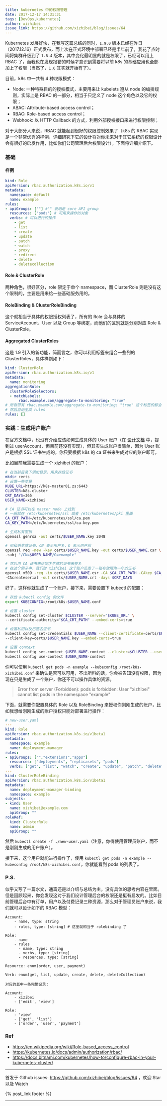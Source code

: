 ```yaml
---
title: kubernetes 中的权限管理
date: 2017-12-17 14:31:31
tags: [DevOps,kubernetes]
author: xizhibei
issue_link: https://github.com/xizhibei/blog/issues/64
---
```

<!-- en_title: authorization-in-k8s -->

Kubernetes 发展好快，在我写这篇总结的同时，`1.9.0` 版本已经在昨日（2017.12.16）正式发布，而上次在正式环境中部署已经是半年前了，我花了点时间将集群升级到了 `1.8.4` 版本，其中变化最明显的就是权限了，已经可以用上 RBAC 了，而我也在发现报错的时候才意识到需要将以前 k8s 的基础应用也全部加上了权限（当然了，`1.6` 其实就开始有了）。

<!-- more -->

目前，k8s 中一共有 4 种权限模式：

- Node: 一种特殊目的的授权模式，主要用来让 kubelets 遵从 node 的编排规则，实际上是 RBAC 的一部分，相当于只定义了 node 这个角色以及它的权限； 
- ABAC: Attribute-based access control；
- RBAC: Role-based access control；
- Webhook: 以 HTTP Callback 的方式，利用外部授权接口来进行权限控制；

对于大部分人来说，RBAC 就能起到很好的权限控制效果了（k8s 的 RBAC 实现是一个非常优秀的样例，详细研究下它的设计将对你未来对于其它系统的权限设计会有很好的启发作用，比如你们公司管理后台权限设计）。下面将详细介绍下。

### 基础

#### 样例
```yaml
kind: Role
apiVersion: rbac.authorization.k8s.io/v1
metadata:
  namespace: default
  name: example
rules:
- apiGroups: [""] #"" 说明是 core API group
  resources: ["pods"] # 可用来操作的对象
  verbs: # 可以进行的操作
    - get
    - list
    - create
    - update
    - patch
    - watch
    - proxy
    - redirect
    - delete
    - deletecollection
```


#### Role & ClusterRole
两种角色，很好区分，role 限定于单个 namespace，而 ClusterRole 则是没有这个限制的，主要是用来给一些基础服务用的。

#### RoleBinding & ClusterRoleBinding
这个就相当于具体的权限授权列表了，所有的 Role 会与具体的 ServiceAccount、User 以及 Group 等绑定，而他们的区别就是分别对应 Role & ClusterRole。


#### Aggregated ClusterRoles
这是 1.9 引入的新功能，简而言之，你可以利用标签来组合一些列的 ClusterRoles，具体样例如下：

```yaml
kind: ClusterRole
apiVersion: rbac.authorization.k8s.io/v1
metadata:
  name: monitoring
aggregationRule:
  clusterRoleSelectors:
  - matchLabels:
      rbac.example.com/aggregate-to-monitoring: "true"
# 所有带有 rbac.example.com/aggregate-to-monitoring: "true" 这个标签的都会被组合
# 然后自动生成 rules
rules: [] 
```

### 实践：生成用户账户
在官方文档中，也没有介绍应该如何生成具体的 User 账户（在 [设计文档](https://github.com/kubernetes/kubernetes/blob/587d164307de060d271f10f2386f39153360fba9/docs/design/access.md) 中，提到过 userAccount，但目前还没有实现），但其实生成账户很简单，因为 User 账户是根据 SSL 证书生成的，你只要根据 k8s 的 ca 证书来生成对应的账户即可。

比如目前我需要生成一个 xizhibei 的账户：

```bash
# 在当前目录下添加目录，用来存放证书
mkdir certs
# 设置一些变量
KUBE_URL=https://k8s-master01.zs:6443
CLUSTER=k8s.cluster
CRT_DAYS=365
USER_NAME=xizhibei

# CA 证书可以在 master node 上找到
# 一般就在 /etc/kubernetes/ssl 或者 /etc/kubernetes/pki 里面
CA_CRT_PATH=/etc/kubernetes/ssl/ca.pem
CA_KEY_PATH=/etc/kubernetes/ssl/ca-key.pem

# 生成私有密钥
openssl genrsa -out certs/$USER_NAME.key 2048

# 用私钥生成证书，CN 表示用户名，O 表示用户组
openssl req -new -key certs/$USER_NAME.key -out certs/$USER_NAME.csr \
-subj "/CN=$USER_NAME/O=example"

# 然后用 CA 证书来给刚才生成的证书来签名
# 在这个例子中，我们给 xizhibei 这个账户签发了一张有效期为一年的证书
openssl x509 -req -in certs/$USER_NAME.csr -CA $CA_CRT_PATH -CAkey $CA_KEY_PATH \
-CAcreateserial -out certs/$USER_NAME.crt -days $CRT_DAYS
```

好了，这样你就生成了一个账户，接下来，需要设置下 kubectl 的配置：

```bash
# 存放 kubectl config 的文件
export KUBECONFIG=/root/k8s-$USER_NAME.conf

# 设置 cluster
kubectl config set-cluster $CLUSTER --server="$KUBE_URL" \
--certificate-authority="$CA_CRT_PATH" --embed-certs=true

# 设置私钥以及已签名证书
kubectl config set-credentials $USER_NAME --client-certificate=certs/$USER_NAME.crt  \
--client-key=certs/$USER_NAME.key --embed-certs=true

# 设置 context
kubectl config set-context $USER_NAME-context --cluster=$CLUSTER --user=$USER_NAME
kubectl config use-context $USER_NAME-context
```

你可以使用 `kubectl get pods -n example --kubeconfig /root/k8s-xizhibei.conf` 来确认是否可以可用，不出所料的话，你会被告知没有权限，因为现在只是生成了一个账户，你还不可以操作具体的资源。

> Error from server (Forbidden): pods is forbidden: User "xizhibei" cannot list pods in the namespace "example"

下面，就需要你配置具体的 Role 以及 RoleBinding 来授权你刚刚生成的账户，比如我想给刚刚生成的账户授权只能对部署进行操作：

```yaml
# new-user.yaml
---
kind: Role
apiVersion: rbac.authorization.k8s.io/v1beta1
metadata:
  namespace: example
  name: deployment-manager
rules:
- apiGroups: ["","extensions","apps"]
  resources: ["deployments", "replicasets", "pods"]
  verbs: ["get", "list", "watch", "create", "update", "patch", "delete"]
---
kind: ClusterRoleBinding
apiVersion: rbac.authorization.k8s.io/v1beta1
metadata:
  name: deployment-manager-binding
  namespace: example
subjects:
- kind: User
  name: xizhibei@example.com
  apiGroup: ""
roleRef:
  kind: ClusterRole
  name: admin
  apiGroup: ""
```

然后 `kubectl create -f ./new-user.yaml`（注意，你得使用管理员账户，而不是刚刚生成的用户账户）。

接下来，这个用户就能进行操作了，使用 `kubectl get pods -n example --kubeconfig /root/k8s-xizhibei.conf`，你就能看到 pods 的列表了。

### P.S.
似乎又写了一篇水文，通篇还是以介绍与总结为主，没有具体的思考内容在里面。但是回顾起来，你会发现这对于我们设计管理后台的权限还是挺有启发的。比如目前管理后台中有订单，用户以及付费记录三种资源，那么对于管理员账户来说，我们就可以设计如下的 RBAC 模型：

```
Account:
	- name, type: string
	- roles, type: [string] # 这里就相当于 rolebinding 了

Role:
	- name
	- rules
	  - name, type: string
	  - verbs, type: [string]
	  - resources, type: [string]

Resource: enum(order, user, payment)

Verb: enum(get, list, update, create, delete, deleteCollection)

对应的其中一条完整记录：

Account:
	- xizibei
	- ['edit', 'view']

Role:
	- 'view'
	- ['get', 'list']
	- ['order', 'user', 'payment']
```

### Ref
- https://en.wikipedia.org/wiki/Role-based_access_control
- https://kubernetes.io/docs/admin/authorization/rbac/
- https://docs.bitnami.com/kubernetes/how-to/configure-rbac-in-your-kubernetes-cluster/



***
首发于 Github issues: https://github.com/xizhibei/blog/issues/64 ，欢迎 Star 以及 Watch

{% post_link footer %}
***